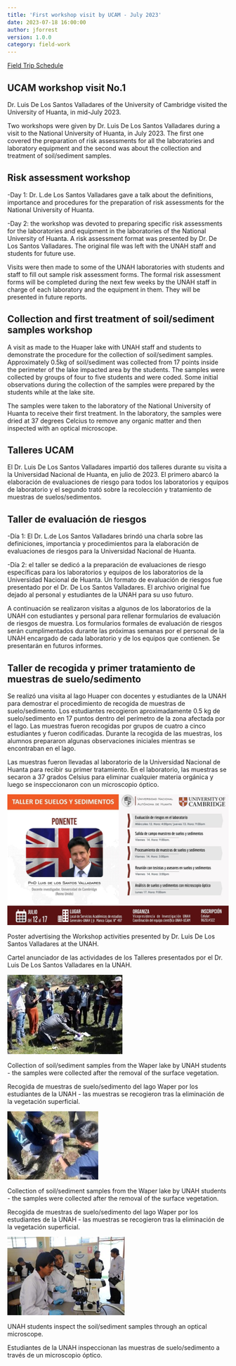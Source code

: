 ```yaml
---
title: 'First workshop visit by UCAM - July 2023'
date: 2023-07-18 16:00:00 
author: jforrest
version: 1.0.0
category: field-work
---
```



[Field Trip Schedule](/assets/posts/UCAM_LSVvisit_July23.pdf)


## UCAM workshop visit No.1

Dr. Luis De Los Santos Valladares of the University of Cambridge visited the University of Huanta, in mid-July 2023.

Two workshops were given by Dr. Luis De Los Santos Valladares during a visit to the National University of Huanta, in July 2023. The first one covered the preparation of risk assessments for all the laboratories and laboratory equipment and the second was about the collection and treatment of soil/sediment samples. 

## Risk assessment workshop

-Day 1: Dr. L.de Los Santos Valladares gave a talk about the definitions, importance and procedures for the preparation of risk assessments for the National University of Huanta. 

-Day 2: the workshop was devoted to preparing specific risk assessments for the laboratories and equipment in the laboratories of the National University of Huanta. A risk assessment format was presented by Dr. De Los Santos Valladares. The original file was left with the UNAH staff and students for future use.

Visits were then made to some of the UNAH laboratories with students and staff to fill out sample risk assessment forms. The formal risk assessment forms will be completed during the next few weeks by the UNAH staff in charge of each laboratory and the equipment in them. They will be presented in future reports.

## Collection and first treatment of soil/sediment samples workshop
A visit as made to the Huaper lake with UNAH staff and students to demonstrate the procedure for the collection of soil/sediment samples. Approximately 0.5kg of soil/sediment was collected from 17 points inside the perimeter of the lake impacted area by the students. The samples were collected by groups of four to five students and were coded. Some initial observations during the collection of the samples were prepared by the students while at the lake site.

The samples were taken to the laboratory of the National University of Huanta to receive their first treatment. In the laboratory, the samples were dried at 37 degrees Celcius to remove any organic matter and then inspected with an optical microscope.


## Talleres UCAM

El Dr. Luis De Los Santos Valladares impartió dos talleres durante su visita a la Universidad Nacional de Huanta, en julio de 2023. El primero abarcó la elaboración de evaluaciones de riesgo para todos los laboratorios y equipos de laboratorio y el segundo trató sobre la recolección y tratamiento de muestras de suelos/sedimentos. 

## Taller de evaluación de riesgos

-Día 1: El Dr. L.de Los Santos Valladares brindó una charla sobre las definiciones, importancia y procedimientos para la elaboración de evaluaciones de riesgos para la Universidad Nacional de Huanta. 

-Día 2: el taller se dedicó a la preparación de evaluaciones de riesgo específicas para los laboratorios y equipos de los laboratorios de la Universidad Nacional de Huanta. Un formato de evaluación de riesgos fue presentado por el Dr. De Los Santos Valladares. El archivo original fue dejado al personal y estudiantes de la UNAH para su uso futuro.

A continuación se realizaron visitas a algunos de los laboratorios de la UNAH con estudiantes y personal para rellenar formularios de evaluación de riesgos de muestra. Los formularios formales de evaluación de riesgos serán cumplimentados durante las próximas semanas por el personal de la UNAH encargado de cada laboratorio y de los equipos que contienen. Se presentarán en futuros informes.

## Taller de recogida y primer tratamiento de muestras de suelo/sedimento
Se realizó una visita al lago Huaper con docentes y estudiantes de la UNAH para demostrar el procedimiento de recogida de muestras de suelo/sedimento. Los estudiantes recogieron aproximadamente 0.5 kg de suelo/sedimento en 17 puntos dentro del perímetro de la zona afectada por el lago. Las muestras fueron recogidas por grupos de cuatro a cinco estudiantes y fueron codificadas. Durante la recogida de las muestras, los alumnos prepararon algunas observaciones iniciales mientras se encontraban en el lago.

Las muestras fueron llevadas al laboratorio de la Universidad Nacional de Huanta para recibir su primer tratamiento. En el laboratorio, las muestras se secaron a 37 grados Celsius para eliminar cualquier materia orgánica y luego se inspeccionaron con un microscopio óptico.


![June2023Fieldwork](/assets/posts/7.23LSV.jpg)

Poster advertising the Workshop activities presented by Dr. Luis De Los Santos Valladares at the UNAH.

Cartel anunciador de las actividades de los Talleres presentados por el Dr. Luis De Los Santos Valladares en la UNAH.


![June2023Fieldwork](/assets/posts/7.23LSV1.jpg)

Collection of soil/sediment samples from the Waper lake by UNAH students - the samples were collected after the removal of the surface vegetation.

Recogida de muestras de suelo/sedimento del lago Waper por los estudiantes de la UNAH - las muestras se recogieron tras la eliminación de la vegetación superficial.


![June2023Fieldwork](/assets/posts/7.23LSV2.jpg)

Collection of soil/sediment samples from the Waper lake by UNAH students - the samples were collected after the removal of the surface vegetation.

Recogida de muestras de suelo/sedimento del lago Waper por los estudiantes de la UNAH - las muestras se recogieron tras la eliminación de la vegetación superficial.


![June2023Fieldwork](/assets/posts/7.23LSV3.jpg)

UNAH students inspect the soil/sediment samples through an optical microscope.

Estudiantes de la UNAH inspeccionan las muestras de suelo/sedimento a través de un microscopio óptico.


